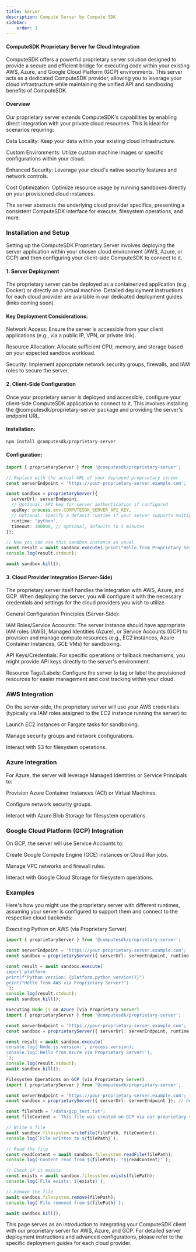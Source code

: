 ```yaml
---
title: Server
description: Compute Server by Compute SDK.
sidebar:
    order: 1
---
```


#### ComputeSDK Proprietary Server for Cloud Integration
ComputeSDK offers a powerful proprietary server solution designed to provide a secure and efficient bridge for executing code within your existing AWS, Azure, and Google Cloud Platform (GCP) environments. This server acts as a dedicated ComputeSDK provider, allowing you to leverage your cloud infrastructure while maintaining the unified API and sandboxing benefits of ComputeSDK.

#### Overview
Our proprietary server extends ComputeSDK's capabilities by enabling direct integration with your private cloud resources. This is ideal for scenarios requiring:

Data Locality: Keep your data within your existing cloud infrastructure.

Custom Environments: Utilize custom machine images or specific configurations within your cloud.

Enhanced Security: Leverage your cloud's native security features and network controls.

Cost Optimization: Optimize resource usage by running sandboxes directly on your provisioned cloud instances.

The server abstracts the underlying cloud provider specifics, presenting a consistent ComputeSDK interface for execute, filesystem operations, and more.

### Installation and Setup
Setting up the ComputeSDK Proprietary Server involves deploying the server application within your chosen cloud environment (AWS, Azure, or GCP) and then configuring your client-side ComputeSDK to connect to it.

#### 1. Server Deployment
The proprietary server can be deployed as a containerized application (e.g., Docker) or directly on a virtual machine. Detailed deployment instructions for each cloud provider are available in our dedicated deployment guides (links coming soon).

#### Key Deployment Considerations:

Network Access: Ensure the server is accessible from your client applications (e.g., via a public IP, VPN, or private link).

Resource Allocation: Allocate sufficient CPU, memory, and storage based on your expected sandbox workload.

Security: Implement appropriate network security groups, firewalls, and IAM roles to secure the server.

#### 2. Client-Side Configuration
Once your proprietary server is deployed and accessible, configure your client-side ComputeSDK application to connect to it. This involves installing the @computesdk/proprietary-server package and providing the server's endpoint URL.

#### Installation:

```bash
npm install @computesdk/proprietary-server
```

#### Configuration:

```typescript
import { proprietaryServer } from '@computesdk/proprietary-server';

// Replace with the actual URL of your deployed proprietary server
const serverEndpoint = 'https://your-proprietary-server.example.com';

const sandbox = proprietaryServer({
  serverUrl: serverEndpoint,
  // Optional: API key for server authentication if configured
  apiKey: process.env.COMPUTESDK_SERVER_API_KEY,
  // Optional: Specify a default runtime if your server supports multiple
  runtime: 'python',
  timeout: 300000, // optional, defaults to 5 minutes
});

// Now you can use this sandbox instance as usual
const result = await sandbox.execute('print("Hello from Proprietary Server!")');
console.log(result.stdout);

await sandbox.kill();
```

#### 3. Cloud Provider Integration (Server-Side)
The proprietary server itself handles the integration with AWS, Azure, and GCP. When deploying the server, you will configure it with the necessary credentials and settings for the cloud providers you wish to utilize.

General Configuration Principles (Server-Side):

IAM Roles/Service Accounts: The server instance should have appropriate IAM roles (AWS), Managed Identities (Azure), or Service Accounts (GCP) to provision and manage compute resources (e.g., EC2 instances, Azure Container Instances, GCE VMs) for sandboxing.

API Keys/Credentials: For specific operations or fallback mechanisms, you might provide API keys directly to the server's environment.

Resource Tags/Labels: Configure the server to tag or label the provisioned resources for easier management and cost tracking within your cloud.

### AWS Integration
On the server-side, the proprietary server will use your AWS credentials (typically via IAM roles assigned to the EC2 instance running the server) to:

Launch EC2 instances or Fargate tasks for sandboxing.

Manage security groups and network configurations.

Interact with S3 for filesystem operations.

### Azure Integration
For Azure, the server will leverage Managed Identities or Service Principals to:

Provision Azure Container Instances (ACI) or Virtual Machines.

Configure network security groups.

Interact with Azure Blob Storage for filesystem operations.

### Google Cloud Platform (GCP) Integration
On GCP, the server will use Service Accounts to:

Create Google Compute Engine (GCE) instances or Cloud Run jobs.

Manage VPC networks and firewall rules.

Interact with Google Cloud Storage for filesystem operations.

### Examples
Here's how you might use the proprietary server with different runtimes, assuming your server is configured to support them and connect to the respective cloud backends:

Executing Python on AWS (via Proprietary Server)
```typescript
import { proprietaryServer } from '@computesdk/proprietary-server';

const serverEndpoint = 'https://your-proprietary-server.example.com';
const sandbox = proprietaryServer({ serverUrl: serverEndpoint, runtime: 'python' });

const result = await sandbox.execute(`
import platform
print(f"Python version: {platform.python_version()}")
print("Hello from AWS via Proprietary Server!")
`);
console.log(result.stdout);
await sandbox.kill();

Executing Node.js on Azure (via Proprietary Server)
import { proprietaryServer } from '@computesdk/proprietary-server';

const serverEndpoint = 'https://your-proprietary-server.example.com';
const sandbox = proprietaryServer({ serverUrl: serverEndpoint, runtime: 'node' });

const result = await sandbox.execute(`
console.log('Node.js version:', process.version);
console.log('Hello from Azure via Proprietary Server!');
`);
console.log(result.stdout);
await sandbox.kill();

Filesystem Operations on GCP (via Proprietary Server)
import { proprietaryServer } from '@computesdk/proprietary-server';

const serverEndpoint = 'https://your-proprietary-server.example.com';
const sandbox = proprietaryServer({ serverUrl: serverEndpoint }); // Default runtime or specify

const filePath = '/data/gcp_test.txt';
const fileContent = 'This file was created on GCP via our proprietary server.';

// Write a file
await sandbox.filesystem.writeFile(filePath, fileContent);
console.log(`File written to ${filePath}`);

// Read the file
const readContent = await sandbox.filesystem.readFile(filePath);
console.log(`Content read from ${filePath}: "${readContent}"`);

// Check if it exists
const exists = await sandbox.filesystem.exists(filePath);
console.log(`File exists: ${exists}`);

// Remove the file
await sandbox.filesystem.remove(filePath);
console.log(`File removed from ${filePath}`);

await sandbox.kill();
```

This page serves as an introduction to integrating your ComputeSDK client with our proprietary server for AWS, Azure, and GCP. For detailed server deployment instructions and advanced configurations, please refer to the specific deployment guides for each cloud provider.
